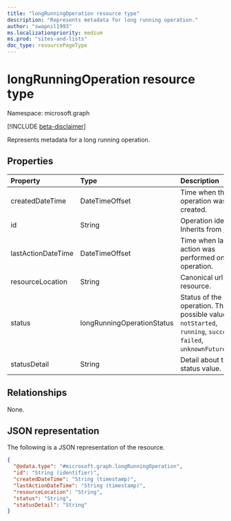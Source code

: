 ```yaml
---
title: "longRunningOperation resource type"
description: "Represents metadata for long running operation."
author: "swapnil1993"
ms.localizationpriority: medium
ms.prod: "sites-and-lists"
doc_type: resourcePageType
---
```


# longRunningOperation resource type

Namespace: microsoft.graph

[!INCLUDE [beta-disclaimer](../../includes/beta-disclaimer.md)]

Represents metadata for a long running operation.

## Properties

| Property           | Type                       | Description                                                                                                             |
| :----------------- | :------------------------- | :---------------------------------------------------------------------------------------------------------------------- |
| createdDateTime    | DateTimeOffset             | Time when this operation was created.                                                                                   |
| id                 | String                     | Operation identifier. Inherits from [entity](../resources/entity.md).                                                   |
| lastActionDateTime | DateTimeOffset             | Time when last action was performed on this operation.                                                                  |
| resourceLocation   | String                     | Canonical url of the resource.                                                                                          |
| status             | longRunningOperationStatus | Status of the operation. The possible values are: `notStarted`, `running`, `succeeded`, `failed`, `unknownFutureValue`. |
| statusDetail       | String                     | Detail about the status value.                                                                                          |

## Relationships

None.

## JSON representation

The following is a JSON representation of the resource.

<!-- {
  "blockType": "resource",
  "keyProperty": "id",
  "@odata.type": "microsoft.graph.longRunningOperation",
  "openType": false
}
-->

```json
{
  "@odata.type": "#microsoft.graph.longRunningOperation",
  "id": "String (identifier)",
  "createdDateTime": "String (timestamp)",
  "lastActionDateTime": "String (timestamp)",
  "resourceLocation": "String",
  "status": "String",
  "statusDetail": "String"
}
```
